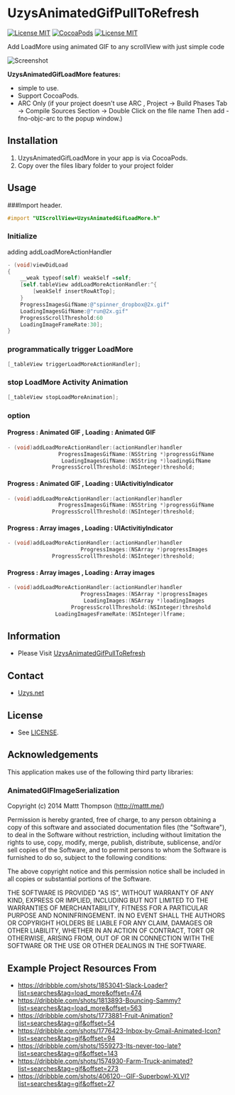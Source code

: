 UzysAnimatedGifPullToRefresh
============================
[![License MIT](https://img.shields.io/badge/license-MIT-blue.svg?style=flat)](https://raw.githubusercontent.com/uzysjung/UzysAnimatedGifLoadMore/master/LICENSE)
[![CocoaPods](https://img.shields.io/cocoapods/v/UzysAnimatedGifPullToRefresh.svg?style=flat)](https://github.com/uzysjung/UzysAnimatedGifLoadMore)
[![License MIT](https://img.shields.io/badge/contact-@Uzysjung-blue.svg?style=flat)](http://uzys.net)

Add LoadMore using animated GIF to any scrollView with just simple code

![Screenshot](https://raw.githubusercontent.com/uzysjung/UzysAnimatedGifPullToRefresh/master/UzysAnimatedGifPullToRefresh.gif)

**UzysAnimatedGifLoadMore features:**

* simple to use.
* Support CocoaPods.
* ARC Only (if your project doesn't use ARC , Project -> Build Phases Tab -> Compile Sources Section -> Double Click on the file name Then add -fno-objc-arc to the popup window.)

## Installation
1. UzysAnimatedGifLoadMore in your app is via CocoaPods.
2. Copy over the files libary folder to your project folder
## Usage
###Import header.

``` objective-c
#import "UIScrollView+UzysAnimatedGifLoadMore.h"
```

### Initialize
adding addLoadMoreActionHandler

``` objective-c
- (void)viewDidLoad
{
    __weak typeof(self) weakSelf =self;
    [self.tableView addLoadMoreActionHandler:^{
        [weakSelf insertRowAtTop];
    }
    ProgressImagesGifName:@"spinner_dropbox@2x.gif" 
    LoadingImagesGifName:@"run@2x.gif" 
    ProgressScrollThreshold:60 
    LoadingImageFrameRate:30];
}
```
### programmatically trigger LoadMore
``` objective-c
[_tableView triggerLoadMoreActionHandler];
```

### stop LoadMore Activity Animation
``` objective-c
[_tableView stopLoadMoreAnimation];
```

### option
#### Progress : Animated GIF , Loading : Animated GIF
``` objective-c
- (void)addLoadMoreActionHandler:(actionHandler)handler
                ProgressImagesGifName:(NSString *)progressGifName
                 LoadingImagesGifName:(NSString *)loadingGifName
              ProgressScrollThreshold:(NSInteger)threshold;
```
#### Progress : Animated GIF , Loading : UIActivitiyIndicator
``` objective-c
- (void)addLoadMoreActionHandler:(actionHandler)handler
                ProgressImagesGifName:(NSString *)progressGifName
              ProgressScrollThreshold:(NSInteger)threshold;
```

#### Progress : Array images , Loading : UIActivitiyIndicator
``` objective-c
- (void)addLoadMoreActionHandler:(actionHandler)handler
                       ProgressImages:(NSArray *)progressImages
              ProgressScrollThreshold:(NSInteger)threshold;
```

#### Progress : Array images , Loading : Array images
``` objective-c
- (void)addLoadMoreActionHandler:(actionHandler)handler
                       ProgressImages:(NSArray *)progressImages
                        LoadingImages:(NSArray *)loadingImages
                    ProgressScrollThreshold:(NSInteger)threshold
               LoadingImagesFrameRate:(NSInteger)lframe;
```

## Information
 - Please Visit [UzysAnimatedGifPullToRefresh](https://github.com/uzysjung/UzysAnimatedGifPullToRefresh)  

## Contact
 - [Uzys.net](http://uzys.net)

## License
 - See [LICENSE](https://github.com/uzysjung/UzysAnimatedGifLoadMore/blob/master/LICENSE).

## Acknowledgements
This application makes use of the following third party libraries:

### AnimatedGIFImageSerialization
Copyright (c) 2014 Mattt Thompson (http://mattt.me/)

Permission is hereby granted, free of charge, to any person obtaining a copy
of this software and associated documentation files (the "Software"), to deal
in the Software without restriction, including without limitation the rights
to use, copy, modify, merge, publish, distribute, sublicense, and/or sell
copies of the Software, and to permit persons to whom the Software is
furnished to do so, subject to the following conditions:

The above copyright notice and this permission notice shall be included in
all copies or substantial portions of the Software.

THE SOFTWARE IS PROVIDED "AS IS", WITHOUT WARRANTY OF ANY KIND, EXPRESS OR
IMPLIED, INCLUDING BUT NOT LIMITED TO THE WARRANTIES OF MERCHANTABILITY,
FITNESS FOR A PARTICULAR PURPOSE AND NONINFRINGEMENT. IN NO EVENT SHALL THE
AUTHORS OR COPYRIGHT HOLDERS BE LIABLE FOR ANY CLAIM, DAMAGES OR OTHER
LIABILITY, WHETHER IN AN ACTION OF CONTRACT, TORT OR OTHERWISE, ARISING FROM,
OUT OF OR IN CONNECTION WITH THE SOFTWARE OR THE USE OR OTHER DEALINGS IN
THE SOFTWARE.

## Example Project Resources From
* https://dribbble.com/shots/1853041-Slack-Loader?list=searches&tag=load_more&offset=474
* https://dribbble.com/shots/1813893-Bouncing-Sammy?list=searches&tag=load_more&offset=563
* https://dribbble.com/shots/1773881-Fruit-Animation?list=searches&tag=gif&offset=54
* https://dribbble.com/shots/1776423-Inbox-by-Gmail-Animated-Icon?list=searches&tag=gif&offset=94
* https://dribbble.com/shots/1559273-Its-never-too-late?list=searches&tag=gif&offset=143
* https://dribbble.com/shots/1574930-Farm-Truck-animated?list=searches&tag=gif&offset=273
* https://dribbble.com/shots/406120--GIF-Superbowl-XLVI?list=searches&tag=gif&offset=27
